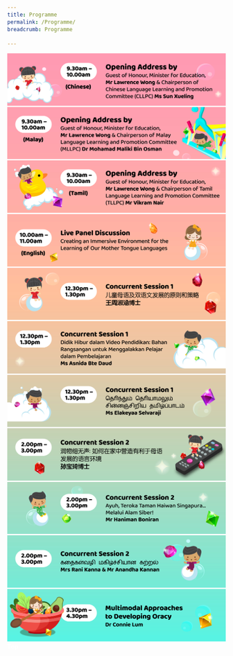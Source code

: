 ```yaml
---
title: Programme
permalink: /Programme/
breadcrumb: Programme

---
```

<!-- Global site tag (gtag.js) - Google Ads: 726049306 -->
<img src="/images/01MTLS-Programme-CL-Opening.jpg">
<br/>
<img src="/images/02MTLS-Programme -ML-Opening.jpg">
<br/>
<img src="/images/03MTLS-Programme -TL-Opening.jpg">
<br/>
<img src="/images/04MTLS-Programme -Panel.jpg">
<br/>
<img src="/images/05MTLS-Programme -CL-Shuhan.jpg">
<br/>
<img src="/images/06MTLS-Programme-ML-Asnida.jpg">
<br/>
<img src="/images/07MTLS-Programme-Elakeyaa.jpg">
<br/>
<img src="/images/08MTLS-Programme-CL-Baoqi.jpg">
<br/>
<img src="/images/09MTLS Programme-ML-Haniman.jpg">
<br/>
<img src="/images/10MTLS-Programme-TL-RaniAnandha.jpg">
<br/>
<img src="/images/11MTLS Programme-EL-Connie.jpg">
<div class="btntop"><a href="#top" style="text-decoration:none;"><span style="color:white"><b>Top</b></span></a></div>

